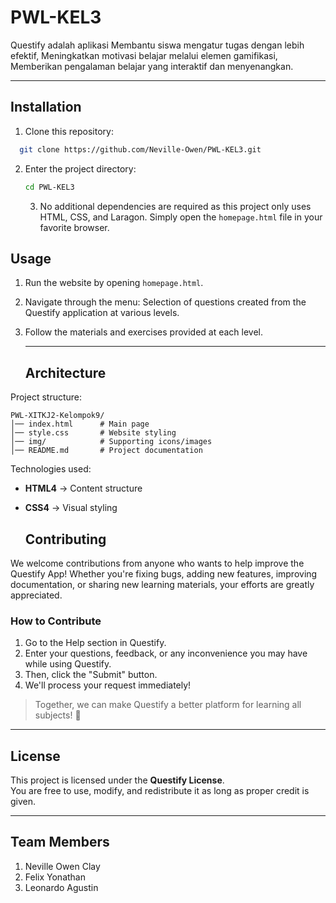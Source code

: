 # PWL-KEL3

Questify adalah aplikasi Membantu siswa mengatur tugas dengan lebih efektif, Meningkatkan motivasi belajar melalui elemen gamifikasi, Memberikan pengalaman belajar yang interaktif dan menyenangkan.

---

## Installation

1. Clone this repository:
 ```bash
   git clone https://github.com/Neville-Owen/PWL-KEL3.git
   ```

2. Enter the project directory:
    ```bash
   cd PWL-KEL3
   ```

    3. No additional dependencies are required as this project only uses HTML, CSS, and Laragon.
Simply open the `homepage.html` file in your favorite browser.

##  Usage

1. Run the website by opening `homepage.html`.  
2. Navigate through the menu:
   Selection of questions created from the Questify application at various levels.
3. Follow the materials and exercises provided at each level.

   ---

   ##  Architecture

Project structure:

```
PWL-XITKJ2-Kelompok9/
│── index.html      # Main page
│── style.css       # Website styling
│── img/            # Supporting icons/images
│── README.md       # Project documentation
```

Technologies used:
- **HTML4** → Content structure  
- **CSS4** → Visual styling

  ## Contributing

We welcome contributions from anyone who wants to help improve the Questify App!
Whether you're fixing bugs, adding new features, improving documentation, or sharing new learning materials, your efforts are greatly appreciated.

### How to Contribute
1. Go to the Help section in Questify.
2. Enter your questions, feedback, or any inconvenience you may have while using Questify.
3. Then, click the "Submit" button.
4. We'll process your request immediately!

> Together, we can make Questify a better platform for learning all subjects! 🚀

---

## License

This project is licensed under the **Questify License**.  
You are free to use, modify, and redistribute it as long as proper credit is given. 

---

## Team Members

1. Neville Owen Clay
2. Felix Yonathan 
3. Leonardo Agustin  
